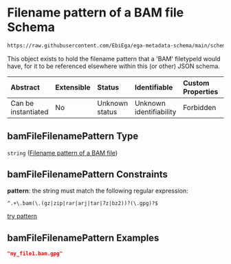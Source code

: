# Filename pattern of a BAM file Schema

```txt
https://raw.githubusercontent.com/EbiEga/ega-metadata-schema/main/schemas/EGA.common-definitions.json#/$defs/bamFileFilenamePattern
```

This object exists to hold the filename pattern that a 'BAM' filetypeId would have, for it to be referenced elsewhere within this (or other) JSON schema.

| Abstract            | Extensible | Status         | Identifiable            | Custom Properties | Additional Properties | Access Restrictions | Defined In                                                                                           |
| :------------------ | :--------- | :------------- | :---------------------- | :---------------- | :-------------------- | :------------------ | :--------------------------------------------------------------------------------------------------- |
| Can be instantiated | No         | Unknown status | Unknown identifiability | Forbidden         | Allowed               | none                | [EGA.common-definitions.json\*](../../../schemas/EGA.common-definitions.json "open original schema") |

## bamFileFilenamePattern Type

`string` ([Filename pattern of a BAM file](ega-4-defs-filename-pattern-of-a-bam-file.md))

## bamFileFilenamePattern Constraints

**pattern**: the string must match the following regular expression:&#x20;

```regexp
^.+\.bam(\.(gz|zip|rar|arj|tar|7z|bz2))?(\.gpg)?$
```

[try pattern](https://regexr.com/?expression=%5E.%2B%5C.bam\(%5C.\(gz%7Czip%7Crar%7Carj%7Ctar%7C7z%7Cbz2\)\)%3F\(%5C.gpg\)%3F%24 "try regular expression with regexr.com")

## bamFileFilenamePattern Examples

```json
"my_file1.bam.gpg"
```
